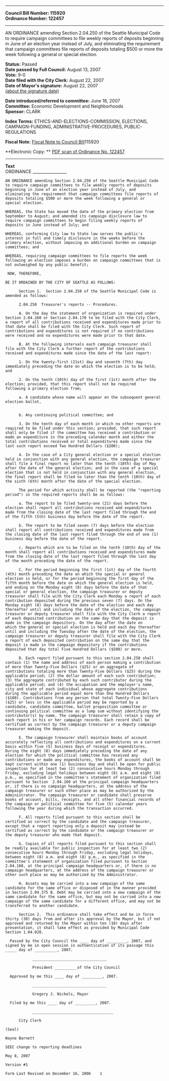 * * * * *  
  
**Council Bill Number: [](#h0)[](#h2)115920**   
**Ordinance Number: 122457**  
  
* * * * *  
  
AN ORDINANCE amending Section 2.04.250 of the Seattle Municipal Code to require campaign committees to file weekly reports of deposits beginning in June of an election year instead of July, and eliminating the requirement that campaign committees file reports of deposits totaling $500 or more the week following a general or special election.  
  
**Status:** Passed   
**Date passed by Full Council:** August 13, 2007   
**Vote:** 9-0   
**Date filed with the City Clerk:** August 22, 2007   
**Date of Mayor's signature:** August 22, 2007   
[(about the signature date)](/~public/approvaldate.htm)   
  
  
**Date introduced/referred to committee:** June 18, 2007   
**Committee:** Economic Development and Neighborhoods   
**Sponsor:** CLARK   
  
**Index Terms:** ETHICS-AND-ELECTIONS-COMMISSION, ELECTIONS, CAMPAIGN-FUNDING, ADMINISTRATIVE-PROCEDURES, PUBLIC-REGULATIONS  
  
**Fiscal Note:** [Fiscal Note to Council Bill](http://clerk.seattle.gov/~public/fnote/115920.htm)[](#h1)[](#h3)115920  
  
**Electronic Copy: ** [PDF scan of Ordinance No. 122457](/~archives/Ordinances/Ord_122457.pdf)  
  
* * * * *  
  
**Text**  
    ORDINANCE _________________  
  
    AN ORDINANCE amending Section 2.04.250 of the Seattle Municipal Code  
    to require campaign committees to file weekly reports of deposits  
    beginning in June of an election year instead of July, and  
    eliminating the requirement that campaign committees file reports of  
    deposits totaling $500 or more the week following a general or  
    special election.  
  
    WHEREAS, the State has moved the date of the primary election from  
    September to August; and amended its campaign disclosure law to  
    require campaign committees to begin filing weekly reports of  
    deposits in June instead of July; and  
  
    WHEREAS, conforming City law to State law serves the public's  
    interest in full and timely disclosure in the weeks before the  
    primary election, without imposing an additional burden on campaign  
    committees; and  
  
    WHEREAS, requiring campaign committees to file reports the week  
    following an election imposes a burden on campaign committees that is  
    not outweighed by any public benefit;  
  
     NOW, THEREFORE,  
  
    BE IT ORDAINED BY THE CITY OF SEATTLE AS FOLLOWS:  
  
          Section 1.  Section 2.04.250 of the Seattle Municipal Code is  
    amended as follows:  
  
          2.04.250  Treasurer's reports -- Procedures.  
  
          A. On the day the statement of organization is required under  
    Section 2.04.160 or Section 2.04.170 to be filed with the City Clerk,  
    a report of all contributions received and expenditures made prior to  
    that date shall be filed with the City Clerk. Such report of  
    contributions and expenditures is not required if no contributions  
    were received and no expenditures were made prior to that date.  
  
          B. At the following intervals each campaign treasurer shall  
    file with the City Clerk a further report of the contributions  
    received and expenditures made since the date of the last report:  
  
          1. On the twenty-first (21st) day and seventh (7th) day  
    immediately preceding the date on which the election is to be held;  
    and  
  
          2. On the tenth (10th) day of the first (1st) month after the  
    election; provided, that this report shall not be required  
    following a primary election from;  
  
          a. A candidate whose name will appear on the subsequent general  
    election ballot,  
  
  
          b. Any continuing political committee; and  
  
          3. On the tenth day of each month in which no other reports are  
    required to be filed under this section; provided, that such report  
    shall only be filed if the committee has received a contribution or  
    made an expenditure in the preceding calendar month and either the  
    total contributions received or total expenditures made since the  
    last such report exceed Two Hundred Dollars ($200);  
  
          4. In the case of a City general election or a special election  
    held in conjunction with any general election, the campaign treasurer  
    shall file a final report no later than the tenth (10th) day of May  
    after the date of the general election; and in the case of a special  
    election that is not held in conjunction with any general election,  
    the final report shall be filed no later than the tenth (10th) day of  
    the sixth (6th) month after the date of the special election.  
  
          The period for which activity shall be reported (the "reporting  
    period") in the required reports shall be as follows:  
  
          a. The report to be filed twenty-one (21) days before the  
    election shall report all contributions received and expenditures  
    made from the closing date of the last report filed through the end  
    of the fifth (5th) business day before the date of the report.  
  
          b. The report to be filed seven (7) days before the election  
    shall report all contributions received and expenditures made from  
    the closing date of the last report filed through the end of one (1)  
    business day before the date of the report.  
  
          c. Reports which are to be filed on the tenth (10th) day of the  
    month shall report all contributions received and expenditures made  
    from the closing date of the last report filed through the last day  
    of the month preceding the date of the report.  
  
          C. For the period beginning the first (1st) day of the fourth  
    (4th) month preceding the date on which the special or general  
    election is held, or for the period beginning the first day of the  
    fifth month before the date on which the general election is held,  
    and ending on the Monday eight (8) days before the date of that  
    special or general election, the campaign treasurer or deputy  
    treasurer shall file with the City Clerk each Monday a report of each  
    contribution deposited during the previous seven (7) days. On the  
    Monday eight (8) days before the date of the election and each day  
    thereafter until and including the date of the election, the campaign  
    treasurer or deputy treasurer shall file with the City Clerk a report  
    of each deposited contribution on the same day that the deposit is  
    made in the campaign depository. On the day after the date on  
    which the general or special election is held and each day thereafter  
    until and including the Tuesday after the date of the election, the  
    campaign treasurer or deputy treasurer shall file with the City Clerk  
    a report of each deposited contribution on the same day that the  
    deposit is made in the campaign depository if the contributions  
    deposited that day total Five Hundred Dollars ($500) or more.  
  
          D. Each report filed pursuant to this section 2.04.250 shall  
    contain (1) the name and address of each person making a contribution  
    of more than Twenty-Five Dollars ($25) or an aggregate of  
    contributions totaling more than Twenty-Five Dollars ($25) during the  
    applicable period; (2) the dollar amount of each such contribution;  
    (3) the aggregate contributed by each such contributor during the  
    applicable period; and (4) the occupation and the employer's name,  
    city and state of each individual whose aggregate contributions  
    during the applicable period equal more than One Hundred Dollars  
    ($100). Contributions from any person that total Twenty-Five Dollars  
    ($25) or less in the applicable period may be reported by a  
    candidate, candidate committee, ballot proposition committee or  
    continuing political committee as a lump sum without identifying the  
    contributor(s) by name. The campaign treasurer shall retain a copy of  
    each report in his or her campaign records. Each record shall be  
    certified as correct by the campaign treasurer or a deputy campaign  
    treasurer making the deposit.  
  
          E. The campaign treasurer shall maintain books of account  
    accurately reflecting all contributions and expenditures on a current  
    basis within five (5) business days of receipt or expenditures.  
    During the eight (8) days immediately preceding the date of any  
    election for which the political committee has received any  
    contributions or made any expenditures, the books of account shall be  
    kept current within one (1) business day and shall be open for public  
    inspection for at least two (2) consecutive hours Monday through  
    Friday, excluding legal holidays between eight (8) a.m. and eight (8)  
    p.m., as specified in the committee's statement of organization filed  
    pursuant to Section  2.04.160 at the principal campaign headquarters  
    or, if there is no campaign headquarters, at the address of the  
    campaign treasurer or such other place as may be authorized by the  
    Administrator. The campaign treasurer or candidate shall preserve  
    books of account, bills, receipts, and all other financial records of  
    the campaign or political committee for five (5) calendar years  
    following the year during which the transaction occurred.  
  
          F. All reports filed pursuant to this section shall be  
    certified as correct by the candidate and the campaign treasurer,  
    except that a report reporting only a deposit may instead be  
    certified as correct by the candidate or the campaign treasurer or  
    the deputy treasurer who made that deposit.  
  
          G. Copies of all reports filed pursuant to this section shall  
    be readily available for public inspection for at least two (2)  
    consecutive hours Monday through Friday, excluding legal holidays,  
    between eight (8) a.m. and eight (8) p.m., as specified in the  
    committee's statement of organization filed pursuant to Section  
    2.04.160, at the principal campaign headquarters or, if there is no  
    campaign headquarters, at the address of the campaign treasurer or  
    other such place as may be authorized by the Administrator.  
  
          H. Assets may be carried into a new campaign of the same  
    candidate for the same office or disposed of in the manner provided  
    in Section 2.04.375 B. Debt may be carried into a new campaign of the  
    same candidate for the same office, but may not be carried into a new  
    campaign of the same candidate for a different office, and may not be  
    transferred to another candidate.  
  
          Section 2.  This ordinance shall take effect and be in force  
    thirty (30) days from and after its approval by the Mayor, but if not  
    approved and returned by the Mayor within ten (10) days after  
    presentation, it shall take effect as provided by Municipal Code  
    Section 1.04.020.  
  
      Passed by the City Council the ____ day of _________, 2007, and  
    signed by me in open session in authentication of its passage this  
    _____ day of __________, 2007.  
  
                _________________________________  
  
                President __________of the City Council  
  
      Approved by me this ____ day of _________, 2007.  
  
                _________________________________  
  
                Gregory J. Nickels, Mayor  
  
      Filed by me this ____ day of _________, 2007.  
  
                ____________________________________  
  
          City Clerk  
  
    (Seal)  
  
    Wayne Barnett  
  
    SEEC change to reporting deadlines  
  
    May 8, 2007  
  
    Version #1  
  
    Form Last Revised on December 16, 2006    1  
